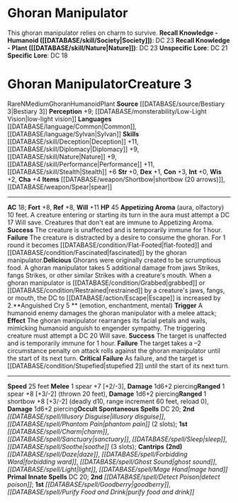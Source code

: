 ﻿---
ac: '18'
alignment: N
charisma: '+4'
constitution: '+3'
creature_ability:
- Anguished Cry
- Appetizing Aroma
- Delicious
creature_family: '[[DATABASE/monsterfamily/Ghoran|Ghoran]]'
dexterity: '+1'
fortitude: '+8'
hp: '45'
id: '1164'
intelligence: '+0'
land_speed: '25'
language:
- '[[DATABASE/language/Common|Common]]'
- '[[DATABASE/language/Sylvan|Sylvan]]'
level: '3'
max_speed: '25'
name: Ghoran Manipulator
perception: '+9'
rarity: Rare
reflex: '+8'
sense:
- '[[DATABASE/monsterability/Low-Light Vision|low-light vision]]'
size: Medium
skill:
- '[[DATABASE/skill/Deception|Deception]] +11'
- '[[DATABASE/skill/Diplomacy|Diplomacy]] +9'
- '[[DATABASE/skill/Nature|Nature]] +9'
- '[[DATABASE/skill/Performance|Performance]] +11'
- '[[DATABASE/skill/Stealth|Stealth]] +6'
source: '[[DATABASE/source/Bestiary 3|Bestiary 3]]'
speed:
- 25 feet
spell:
- '[[DATABASE/spell/Charm|Charm]]'
- '[[DATABASE/spell/Daze|Daze]]'
- '[[DATABASE/spell/Detect Poison|Detect Poison]]'
- '[[DATABASE/spell/Forbidding Ward|Forbidding Ward]]'
- '[[DATABASE/spell/Ghost Sound|Ghost Sound]]'
- '[[DATABASE/spell/Goodberry|Goodberry]]'
- '[[DATABASE/spell/Illusory Disguise|Illusory Disguise]]'
- '[[DATABASE/spell/Light|Light]]'
- '[[DATABASE/spell/Mage Hand|Mage Hand]]'
- '[[DATABASE/spell/Phantom Pain|Phantom Pain]]'
- '[[DATABASE/spell/Purify Food and Drink|Purify Food and Drink]]'
- '[[DATABASE/spell/Sanctuary|Sanctuary]]'
- '[[DATABASE/spell/Sleep|Sleep]]'
- '[[DATABASE/spell/Soothe|Soothe]]'
strength: '+0'
strength_req: '0'
strongest_save:
- Will
trait:
- '[[DATABASE/trait/Ghoran|Ghoran]]'
- '[[DATABASE/trait/Humanoid|Humanoid]]'
- '[[DATABASE/trait/Plant|Plant]]'
- '[[DATABASE/trait/Rare|Rare]]'
type: Creature
vision: Low-light vision
weakest_save:
- Fortitude
- Reflex
will: '+11'
wisdom: '+2'

---
# Ghoran Manipulator

This ghoran manipulator relies on charm to survive.
**Recall Knowledge - Humanoid ([[DATABASE/skill/Society|Society]])**: DC 23
**Recall Knowledge - Plant ([[DATABASE/skill/Nature|Nature]])**: DC 23
**Unspecific Lore**: DC 21
**Specific Lore**: DC 18

# Ghoran Manipulator<span class="item-type">Creature 3</span>

<span class="trait-rare item-trait">Rare</span><span class="trait-alignment item-trait">N</span><span class="trait-size item-trait">Medium</span><span class="item-trait">Ghoran</span><span class="item-trait">Humanoid</span><span class="item-trait">Plant</span>
**Source** [[DATABASE/source/Bestiary 3|Bestiary 3]]
**Perception** +9; [[DATABASE/monsterability/Low-Light Vision|low-light vision]]
**Languages** [[DATABASE/language/Common|Common]], [[DATABASE/language/Sylvan|Sylvan]]
**Skills** [[DATABASE/skill/Deception|Deception]] +11, [[DATABASE/skill/Diplomacy|Diplomacy]] +9, [[DATABASE/skill/Nature|Nature]] +9, [[DATABASE/skill/Performance|Performance]] +11, [[DATABASE/skill/Stealth|Stealth]] +6
**Str** +0, **Dex** +1, **Con** +3, **Int** +0, **Wis** +2, **Cha** +4
**Items** [[DATABASE/weapon/Shortbow|shortbow (20 arrows)]], [[DATABASE/weapon/Spear|spear]]

---
**AC** 18; **Fort** +8, **Ref** +8, **Will** +11
**HP** 45
<span class="in-box-ability">**Appetizing Aroma** (aura, olfactory) 10 feet. A creature entering or starting its turn in the aura must attempt a DC 17 Will save. Creatures that don't eat are immune to Appetizing Aroma. </span><span class="in-box-ability">**Success** The creature is unaffected and is temporarily immune for 1 hour. </span><span class="in-box-ability">**Failure** The creature is distracted by a desire to consume the ghoran. For 1 round it becomes [[DATABASE/condition/Flat-Footed|flat-footed]] and [[DATABASE/condition/Fascinated|fascinated]] by the ghoran manipulator.</span><span class="in-box-ability">**Delicious** Ghorans were originally created to be scrumptious food. A ghoran manipulator takes 5 additional damage from jaws Strikes, fangs Strikes, or other similar Strikes with a creature's mouth. When a ghoran manipulator is [[DATABASE/condition/Grabbed|grabbed]] or [[DATABASE/condition/Restrained|restrained]] by a creature's jaws, fangs, or mouth, the DC to [[DATABASE/action/Escape|Escape]] is increased by 2.</span><span class="in-box-ability">**Anguished Cry <span class="action-icon">5</span> ** (emotion, enchantment, mental) **Trigger** A humanoid enemy damages the ghoran manipulator with a melee attack; **Effect** The ghoran manipulator rearranges its facial petals and wails, mimicking humanoid anguish to engender sympathy. The triggering creature must attempt a DC 20 Will save. </span><span class="in-box-ability">**Success** The target is unaffected and is temporarily immune for 1 hour. </span><span class="in-box-ability">**Failure** The target takes a –2 circumstance penalty on attack rolls against the ghoran manipulator until the start of its next turn. </span><span class="in-box-ability">**Critical Failure** As failure, and the target is [[DATABASE/condition/Stupefied|stupefied 2]] until the start of its next turn.</span>

---
**Speed** 25 feet
<span class="in-box-ability">**Melee** <span class="action-icon">1</span> spear +7 [+2/-3], **Damage** 1d6+2 piercing</span><span class="in-box-ability">**Ranged** <span class="action-icon">1</span> spear +8 [+3/-2] (thrown 20 feet), **Damage** 1d6+2 piercing</span><span class="in-box-ability">**Ranged** <span class="action-icon">1</span> shortbow +8 [+3/-2] (deadly d10, range increment 60 feet, reload 0), **Damage** 1d6+2 piercing</span>**Occult Spontaneous Spells** DC 20; **2nd** _[[DATABASE/spell/Illusory Disguise|illusory disguise]]_, _[[DATABASE/spell/Phantom Pain|phantom pain]]_ (2 slots); **1st** _[[DATABASE/spell/Charm|charm]]_, _[[DATABASE/spell/Sanctuary|sanctuary]]_, _[[DATABASE/spell/Sleep|sleep]]_, _[[DATABASE/spell/Soothe|soothe]]_ (3 slots); **Cantrips** **(2nd)** _[[DATABASE/spell/Daze|daze]]_, _[[DATABASE/spell/Forbidding Ward|forbidding ward]]_, _[[DATABASE/spell/Ghost Sound|ghost sound]]_, _[[DATABASE/spell/Light|light]]_, _[[DATABASE/spell/Mage Hand|mage hand]]_
**Primal Innate Spells** DC 20; **2nd** _[[DATABASE/spell/Detect Poison|detect poison]]_; **1st** _[[DATABASE/spell/Goodberry|goodberry]]_, _[[DATABASE/spell/Purify Food and Drink|purify food and drink]]_